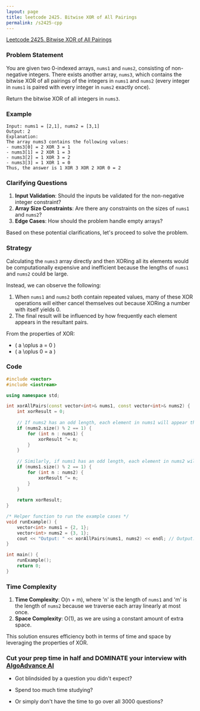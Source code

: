 ```yaml
---
layout: page
title: leetcode 2425. Bitwise XOR of All Pairings
permalink: /s2425-cpp
---
```

[Leetcode 2425. Bitwise XOR of All Pairings](https://algoadvance.github.io/algoadvance/l2425)
### Problem Statement

You are given two 0-indexed arrays, `nums1` and `nums2`, consisting of non-negative integers. There exists another array, `nums3`, which contains the bitwise XOR of all pairings of the integers in `nums1` and `nums2` (every integer in `nums1` is paired with every integer in `nums2` exactly once).

Return the bitwise XOR of all integers in `nums3`.

### Example

```plaintext
Input: nums1 = [2,1], nums2 = [3,1]
Output: 2
Explanation:
The array nums3 contains the following values:
- nums3[0] = 2 XOR 3 = 1
- nums3[1] = 2 XOR 1 = 3
- nums3[2] = 1 XOR 3 = 2
- nums3[3] = 1 XOR 1 = 0
Thus, the answer is 1 XOR 3 XOR 2 XOR 0 = 2
```

### Clarifying Questions

1. **Input Validation**: Should the inputs be validated for the non-negative integer constraint?
2. **Array Size Constraints**: Are there any constraints on the sizes of `nums1` and `nums2`?
3. **Edge Cases**: How should the problem handle empty arrays?

Based on these potential clarifications, let's proceed to solve the problem.

### Strategy

Calculating the `nums3` array directly and then XORing all its elements would be computationally expensive and inefficient because the lengths of `nums1` and `nums2` could be large. 

Instead, we can observe the following:

1. When `nums1` and `nums2` both contain repeated values, many of these XOR operations will either cancel themselves out because XORing a number with itself yields 0.
2. The final result will be influenced by how frequently each element appears in the resultant pairs.

From the properties of XOR:
- \( a \oplus a = 0 \)
- \( a \oplus 0 = a \)

### Code

```cpp
#include <vector>
#include <iostream>

using namespace std;

int xorAllPairs(const vector<int>& nums1, const vector<int>& nums2) {
    int xorResult = 0;
    
    // If nums2 has an odd length, each element in nums1 will appear that many times in the final result
    if (nums2.size() % 2 == 1) {
        for (int n : nums1) {
            xorResult ^= n;
        }
    }
    
    // Similarly, if nums1 has an odd length, each element in nums2 will appear that many times in the final result
    if (nums1.size() % 2 == 1) {
        for (int n : nums2) {
            xorResult ^= n;
        }
    }
    
    return xorResult;
}

/* Helper function to run the example cases */
void runExample() {
    vector<int> nums1 = {2, 1};
    vector<int> nums2 = {3, 1};
    cout << "Output: " << xorAllPairs(nums1, nums2) << endl; // Output: 2
}

int main() {
    runExample();
    return 0;
}
```

### Time Complexity

1. **Time Complexity**: O(n + m), where 'n' is the length of `nums1` and 'm' is the length of `nums2` because we traverse each array linearly at most once.
2. **Space Complexity**: O(1), as we are using a constant amount of extra space.

This solution ensures efficiency both in terms of time and space by leveraging the properties of XOR.


### Cut your prep time in half and DOMINATE your interview with [AlgoAdvance AI](https://algoAdvance.com)

- Got blindsided by a question you didn't expect?

- Spend too much time studying?

- Or simply don't have the time to go over all 3000 questions?

